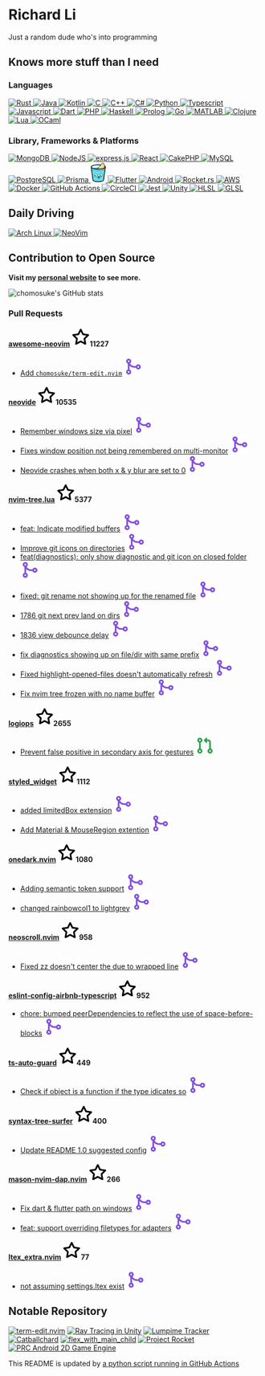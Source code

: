 # Richard Li
Just a random dude who's into programming

## Knows more stuff than I need
### Languages
<a target="_blank" href="https://www.rust-lang.org/">
	<img src="https://www.vectorlogo.zone/logos/rust-lang/rust-lang-icon.svg" alt="Rust" width="40" height="40"/>
</a>
<a target="_blank" href="https://www.java.com/en/">
	<img src="https://www.vectorlogo.zone/logos/java/java-icon.svg" alt="Java" width="40" height="40"/>
</a>
<a target="_blank" href="https://kotlinlang.org/">
	<img src="https://upload.wikimedia.org/wikipedia/commons/0/06/Kotlin_Icon.svg" alt="Kotlin" width="40" height="40"/>
</a>
<a target="_blank" href="https://en.wikipedia.org/wiki/C_(programming_language)">
	<img src="https://upload.wikimedia.org/wikipedia/commons/1/19/C_Logo.png" alt="C" width="36" height="40"/>
</a> 
<a target="_blank" href="https://en.wikipedia.org/wiki/C%2B%2B">
	<img src="https://upload.wikimedia.org/wikipedia/commons/thumb/1/18/ISO_C%2B%2B_Logo.svg/1822px-ISO_C%2B%2B_Logo.svg.png" alt="C++" width="36" height="40"/>
</a>
<a target="_blank" href="https://en.wikipedia.org/wiki/C_Sharp_%28programming_language%29">
	<img src="https://upload.wikimedia.org/wikipedia/commons/thumb/b/bd/Logo_C_sharp.svg/1200px-Logo_C_sharp.svg.png" alt="C#" width="36" height="40"/>
</a>
<a target="_blank" href="https://www.python.org/">
	<img src="https://www.vectorlogo.zone/logos/python/python-icon.svg" alt="Python" width="40" height="40"/>
</a>
<a target="_blank" href="https://www.typescriptlang.org/">
	<img src="https://www.vectorlogo.zone/logos/typescriptlang/typescriptlang-icon.svg" alt="Typescript" width="40" height="40"/>
</a>
<a target="_blank" href="https://www.javascript.com/">
	<img src="https://upload.wikimedia.org/wikipedia/commons/6/6a/JavaScript-logo.png" alt="Javascript" width="40" height="40"/>
</a>
<a target="_blank" href="https://dart.dev/">
	<img src="https://www.vectorlogo.zone/logos/dartlang/dartlang-icon.svg" alt="Dart" width="40" height="40"/>
</a>
<a target="_blank" href="https://www.php.net/">
	<img src="https://www.vectorlogo.zone/logos/php/php-icon.svg" alt="PHP" width="40" height="40"/>
</a>
<a target="_blank" href="https://www.haskell.org/">
	<img src="https://cdn-icons-png.flaticon.com/512/5968/5968259.png" alt="Haskell" width="40" height="40"/>
</a>
<a target="_blank" href="https://en.wikipedia.org/wiki/Prolog">
	<img src="https://dashboard.snapcraft.io/site_media/appmedia/2020/04/Prolog-logo-512.png" alt="Prolog" width="40" height="40"/>
</a>
<a target="_blank" href="https://go.dev/">
	<img src="https://www.vectorlogo.zone/logos/golang/golang-icon.svg" alt="Go" width="40" height="40"/>
</a>
<a target="_blank" href="https://www.mathworks.com/products/matlab.html">
	<img src="https://upload.wikimedia.org/wikipedia/commons/2/21/Matlab_Logo.png" alt="MATLAB" width="40" height="40"/>
</a>
<a target="_blank" href="https://clojure.org/">
	<img src="https://www.vectorlogo.zone/logos/clojure/clojure-icon.svg" alt="Clojure" width="40" height="40"/>
</a>
<a target="_blank" href="https://www.lua.org/">
	<img src="https://www.vectorlogo.zone/logos/lua/lua-icon.svg" alt="Lua" width="40" height="40"/>
</a>
<a target="_blank" href="https://ocaml.org/">
	<img src="https://www.vectorlogo.zone/logos/ocaml/ocaml-icon.svg" alt="OCaml" width="40" height="40"/>
</a>

### Library, Frameworks & Platforms
<a target="_blank" href="https://www.mongodb.com/">
	<img src="https://www.vectorlogo.zone/logos/mongodb/mongodb-ar21.svg" alt="MongoDB" width="80" height="40"/>
</a>
<a target="_blank" href="https://nodejs.org/en/">
	<img src="https://www.vectorlogo.zone/logos/nodejs/nodejs-ar21.svg" alt="NodeJS" width="80" height="40"/>
</a>
<a target="_blank" href="https://expressjs.com/">
	<img src="https://www.vectorlogo.zone/logos/expressjs/expressjs-ar21.svg" alt="express.js" width="80" height="40"/>
</a>
<a target="_blank" href="https://reactjs.org/">
	<img src="https://www.vectorlogo.zone/logos/reactjs/reactjs-icon.svg" alt="React" width="40" height="40"/>
</a>
<a target="_blank" href="https://cakephp.org/">
	<img src="https://upload.wikimedia.org/wikipedia/en/9/9a/Cake-logo.png" alt="CakePHP" width="60" height="40"/>
</a>
<a target="_blank" href="https://www.mysql.com/">
	<img src="https://www.vectorlogo.zone/logos/mysql/mysql-ar21.svg" alt="MySQL" width="80" height="40"/>
</a>
<a target="_blank" href="https://www.postgresql.org/">
	<img src="https://www.vectorlogo.zone/logos/postgresql/postgresql-icon.svg" alt="PostgreSQL" width="40" height="40"/>
</a>
<a target="_blank" href="https://www.prisma.io/">
	<img src="https://vectorwiki.com/images/SIGDY__prisma.svg" alt="Prisma" width="40" height="40"/>
</a>
<a target="_blank" href="https://github.com/gin-gonic/gin">
	<img src="https://raw.githubusercontent.com/gin-gonic/logo/master/color.png" alt="Gin" width="30" height="40"/>
</a>
<a target="_blank" href="https://flutter.dev/">
	<img src="https://www.vectorlogo.zone/logos/flutterio/flutterio-icon.svg" alt="Flutter" width="40" height="40"/>
</a>
<a target="_blank" href="https://developer.android.com/">
	<img src="https://www.vectorlogo.zone/logos/android/android-icon.svg" alt="Android" width="40" height="40"/>
</a>
<a target="_blank" href="https://rocket.rs/">
	<img src="https://rocket.rs/v0.4/images/logo-boxed.png" alt="Rocket.rs" width="40" height="40"/>
</a>
<a target="_blank" href="https://aws.amazon.com/">
	<img src="https://upload.wikimedia.org/wikipedia/commons/9/93/Amazon_Web_Services_Logo.svg" alt="AWS" width="40" height="40"/>
</a>
<a target="_blank" href="https://www.docker.com/">
	<img src="https://www.vectorlogo.zone/logos/docker/docker-icon.svg" alt="Docker" width="40" height="40"/>
</a>
<a target="_blank" href="https://github.com/features/actions">
	<img src="https://avatars.githubusercontent.com/u/44036562?s=280&v=4" alt="GitHub Actions" width="40" height="40"/>
</a>
<a target="_blank" href="https://circleci.com/">
	<img src="https://upload.wikimedia.org/wikipedia/commons/thumb/8/82/Circleci-icon-logo.svg/1200px-Circleci-icon-logo.svg.png" alt="CircleCI" width="40" height="40"/>
</a>
<a target="_blank" href="https://jestjs.io/">
	<img src="https://www.vectorlogo.zone/logos/jestjsio/jestjsio-icon.svg" alt="Jest" width="40" height="40"/>
</a>
<a target="_blank" href="https://unity.com/">
	<img src="https://www.vectorlogo.zone/logos/unity3d/unity3d-icon.svg" alt="Unity" width="40" height="40"/>
</a>
<a target="_blank" href="https://docs.unity3d.com/Manual/SL-ShaderPrograms.html">
	<img src="https://www.file-extension.info/images/resource/formats/hlsl.png" alt="HLSL" width="40" height="40"/>
</a>
<a target="_blank" href="https://www.khronos.org/opengl/wiki/OpenGL_Shading_Language">
	<img src="https://upload.wikimedia.org/wikipedia/commons/thumb/e/e9/Opengl-logo.svg/1200px-Opengl-logo.svg.png" alt="GLSL" width="60" height="25"/>
</a>

## Daily Driving
<a target="_blank" href="https://archlinux.org/">
	<img src="https://www.vectorlogo.zone/logos/archlinux/archlinux-icon.svg" alt="Arch Linux" width="40" height="40"/>
</a>
<a target="_blank" href="https://neovim.io/">
	<img src="https://www.vectorlogo.zone/logos/neovimio/neovimio-icon.svg" alt="NeoVim" width="40" height="40"/>
</a>

## Contribution to Open Source
**Visit my [personal website](https://chomosuke.com/#/works/open-source) to see more.**

![chomosuke's GitHub stats](https://github-readme-stats.vercel.app/api?username=chomosuke&count_private=true&show_icons=true)
### Pull Requests
<!--CONTRIB BEGIN-->
#### [awesome-neovim](https://github.com/rockerBOO/awesome-neovim) ![](./assets/star.svg)11227
- [Add `chomosuke/term-edit.nvim`](https://github.com/rockerBOO/awesome-neovim/pull/739) ![](./assets/merged.svg)
#### [neovide](https://github.com/neovide/neovide) ![](./assets/star.svg)10535
- [Remember windows size via pixel](https://github.com/neovide/neovide/pull/1706) ![](./assets/merged.svg)
- [Fixes window position not being remembered on multi-monitor](https://github.com/neovide/neovide/pull/1837) ![](./assets/merged.svg)
- [Neovide crashes when both x & y blur are set to 0](https://github.com/neovide/neovide/pull/1707) ![](./assets/merged.svg)
#### [nvim-tree.lua](https://github.com/nvim-tree/nvim-tree.lua) ![](./assets/star.svg)5377
- [feat: Indicate modified buffers](https://github.com/nvim-tree/nvim-tree.lua/pull/1835) ![](./assets/merged.svg)
- [Improve git icons on directories](https://github.com/nvim-tree/nvim-tree.lua/pull/1809) ![](./assets/merged.svg)
- [feat(diagnostics): only show diagnostic and git icon on closed folder](https://github.com/nvim-tree/nvim-tree.lua/pull/1778) ![](./assets/merged.svg)
- [fixed: git rename not showing up for the renamed file](https://github.com/nvim-tree/nvim-tree.lua/pull/1783) ![](./assets/merged.svg)
- [1786 git next prev land on dirs](https://github.com/nvim-tree/nvim-tree.lua/pull/1787) ![](./assets/merged.svg)
- [1836 view debounce delay](https://github.com/nvim-tree/nvim-tree.lua/pull/1871) ![](./assets/merged.svg)
- [fix diagnostics showing up on file/dir with same prefix](https://github.com/nvim-tree/nvim-tree.lua/pull/1832) ![](./assets/merged.svg)
- [Fixed highlight-opened-files doesn't automatically refresh](https://github.com/nvim-tree/nvim-tree.lua/pull/1827) ![](./assets/merged.svg)
- [Fix nvim tree frozen with no name buffer](https://github.com/nvim-tree/nvim-tree.lua/pull/1879) ![](./assets/merged.svg)
#### [logiops](https://github.com/PixlOne/logiops) ![](./assets/star.svg)2655
- [Prevent false positive in secondary axis for gestures](https://github.com/PixlOne/logiops/pull/343) ![](./assets/open.svg)
#### [styled_widget](https://github.com/ReinBentdal/styled_widget) ![](./assets/star.svg)1112
- [added limitedBox extension](https://github.com/ReinBentdal/styled_widget/pull/72) ![](./assets/merged.svg)
- [Add Material & MouseRegion extention](https://github.com/ReinBentdal/styled_widget/pull/77) ![](./assets/merged.svg)
#### [onedark.nvim](https://github.com/navarasu/onedark.nvim) ![](./assets/star.svg)1080
- [Adding semantic token support](https://github.com/navarasu/onedark.nvim/pull/159) ![](./assets/merged.svg)
- [changed rainbowcol1 to lightgrey](https://github.com/navarasu/onedark.nvim/pull/158) ![](./assets/merged.svg)
#### [neoscroll.nvim](https://github.com/karb94/neoscroll.nvim) ![](./assets/star.svg)958
- [Fixed zz doesn't center the due to wrapped line](https://github.com/karb94/neoscroll.nvim/pull/76) ![](./assets/merged.svg)
#### [eslint-config-airbnb-typescript](https://github.com/iamturns/eslint-config-airbnb-typescript) ![](./assets/star.svg)952
- [chore: bumped peerDependencies to reflect the use of space-before-blocks](https://github.com/iamturns/eslint-config-airbnb-typescript/pull/293) ![](./assets/merged.svg)
#### [ts-auto-guard](https://github.com/rhys-vdw/ts-auto-guard) ![](./assets/star.svg)449
- [Check if object is a function if the type idicates so](https://github.com/rhys-vdw/ts-auto-guard/pull/159) ![](./assets/merged.svg)
#### [syntax-tree-surfer](https://github.com/ziontee113/syntax-tree-surfer) ![](./assets/star.svg)400
- [Update README 1.0 suggested config](https://github.com/ziontee113/syntax-tree-surfer/pull/6) ![](./assets/merged.svg)
#### [mason-nvim-dap.nvim](https://github.com/jay-babu/mason-nvim-dap.nvim) ![](./assets/star.svg)266
- [Fix dart & flutter path on windows](https://github.com/jay-babu/mason-nvim-dap.nvim/pull/36) ![](./assets/merged.svg)
- [feat: support overriding filetypes for adapters](https://github.com/jay-babu/mason-nvim-dap.nvim/pull/29) ![](./assets/merged.svg)
#### [ltex_extra.nvim](https://github.com/barreiroleo/ltex_extra.nvim) ![](./assets/star.svg)77
- [not assuming settings.ltex exist](https://github.com/barreiroleo/ltex_extra.nvim/pull/13) ![](./assets/merged.svg)
<!--CONTRIB END-->

## Notable Repository
[![term-edit.nvim](https://github-readme-stats.vercel.app/api/pin/?username=chomosuke&repo=term-edit.nvim)](https://github.com/chomosuke/term-edit.nvim)
[![Ray Tracing in Unity](https://github-readme-stats.vercel.app/api/pin/?username=chomosuke&repo=RayTracing-in-Unity)](https://github.com/chomosuke/RayTracing-in-Unity)
[![Lumpime Tracker](https://github-readme-stats.vercel.app/api/pin/?username=chomosuke&repo=lumpime-tracker)](https://github.com/chomosuke/lumpime-tracker)
[![Catballchard](https://github-readme-stats.vercel.app/api/pin/?username=chomosuke&repo=catballchard)](https://github.com/chomosuke/catballchard)
[![flex_with_main_child](https://github-readme-stats.vercel.app/api/pin/?username=chomosuke&repo=flex_with_main_child)](https://github.com/chomosuke/flex_with_main_child)
[![Project Rocket](https://github-readme-stats.vercel.app/api/pin/?username=chomosuke&repo=ProjectRocketC)](https://github.com/chomosuke/ProjectRocketC)
[![PRC Android 2D Game Engine](https://github-readme-stats.vercel.app/api/pin/?username=chomosuke&repo=PRCAndroid2DGameEngine)](https://github.com/chomosuke/PRCAndroid2DGameEngine)

This README is updated by [a python script running in GitHub Actions](https://github.com/chomosuke/chomosuke/blob/master/update.py)
